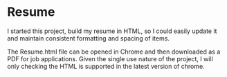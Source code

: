 # Resume
I started this project, build my resume in HTML, so I could easily update it and maintain consistent formatting and spacing of items.

The Resume.html file can be opened in Chrome and then downloaded as a PDF for job applications. Given the single use nature of the project, I will only checking the HTML is supported in the latest version of chrome.